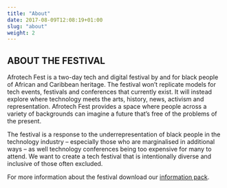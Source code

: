 ```yaml
---
title: "About"
date: 2017-08-09T12:08:19+01:00
slug: "about"
weight: 2
---
```


<!-- <div class="svg-container">
        <div class="visuals-canvas">
                <object class="patterns pattern-14" data="img/svg-patterns/pattern-14.svg" type="image/svg+xml">
                <style>
                    .pattern-14 {
                            width: 60%;
                            max-width: 12rem;
                            top: 250px;
                            right: -50px;
                            z-index: -1;
                        }
                </style>
                </object>
                <object class="patterns pattern-16" data="img/svg-patterns/pattern-16.svg" type="image/svg+xml">
                <style>
                    .pattern-16 {
                            width: 60%;
                            max-width: 40rem;
                            top: 450px;
                            right: -500px;
                            animation: pulse 5s infinite ease-in-out normal;

                        }
                </style>
                </object>
        </div>
</div> -->

## ABOUT THE FESTIVAL

Afrotech Fest is a two-day tech and digital festival by and for black people of African and Caribbean heritage. The&nbsp;festival won’t replicate models for tech events, festivals and conferences that currently exist. It will instead explore where technology meets the arts, history, news, activism and representation. Afrotech Fest provides a space where people across a variety of backgrounds can imagine a future that’s free of the problems of the&nbsp;present.  
 
The festival is a response to the underrepresentation of black people in the technology industry – especially those who are marginalised in additional ways – as well technology conferences being too expensive for many to attend. We want to create a tech festival that is intentionally diverse and inclusive of those often excluded.

For more information about the festival download our [information pack](www.example.com).


